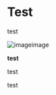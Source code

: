 # Test
test

![imageimage](https://github.com/YeungLy/Test/blob/master/image.png?raw=true)


**test**

test

test

